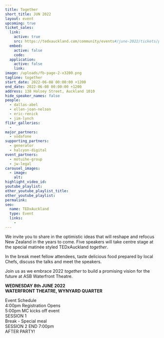 ```yaml
---
title: Together
short_title: JUN 2022
layout: event
upcoming: true
ticket_sales:
  link:
    active: true
    src: https://tedxauckland.com/community/events#/june-2022/tickets/purchase
  embed:
    active: false
    code:
  application:
    active: false
    link:
image: /uploads/fb-page-2-x3200.png
tagline: together
start_date: 2022-06-08 00:00:00 +1200
end_date: 2022-06-08 00:00:00 +1200
address: 138 Halsey Street, Auckland 1010
hide_speaker_names: false
people:
  - dallas-abel
  - ellen-joan-nelson
  - eric-renick
  - jim-lynch
flikr_galleries:
  -
major_partners:
  - vodafone
supporting_partners:
  - generator
  - halcyon-digital
event_partners:
  - motuihe-group
  - jw-legal
carousel_images:
  - image:
    alt:
highlight_video_id:
youtube_playlist:
other_youtube_playlist_title:
other_youtube_playlist:
permalink:
seo:
  name: TEDxAuckland
  type: Event
  links:
    -
---
```


We invite you to share in the optimistic ideas that will reshape and refocus New Zealand in the years to come. Five speakers will take centre stage at the special matinée styled TEDxAuckland *together*.

In the break meet fellow attendees, taste delicious food prepared by local Chefs, discuss the talks and meet the speakers.

Join us as we embrace 2022 *together* to build a promising vision for the future at ASB Waterfront Theatre.

**WEDNESDAY 8th JUNE 2022**<br>**WATERFRONT THEATRE, WYNYARD QUARTER**

Event Schedule<br>4:00pm Registration Opens<br>5:00pm MC kicks off event<br>SESSION 1<br>Break - Special meal<br>SESSION 2 END 7:00pm<br>AFTER PARTY\!
